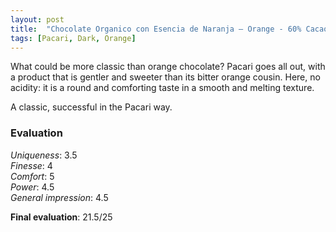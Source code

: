 ```yaml
---
layout: post
title:  "Chocolate Organico con Esencia de Naranja – Orange - 60% Cacao"
tags: [Pacari, Dark, Orange] 
---
```


What could be more classic than orange chocolate? Pacari goes all out, with a product that is gentler and sweeter than its bitter orange cousin. Here, no acidity: it is a round and comforting taste in a smooth and melting texture. 

A classic, successful in the Pacari way.


### Evaluation

_Uniqueness_: 3.5  
_Finesse_: 4  
_Comfort_: 5  
_Power_: 4.5  
_General impression_: 4.5

**Final evaluation**: 21.5/25